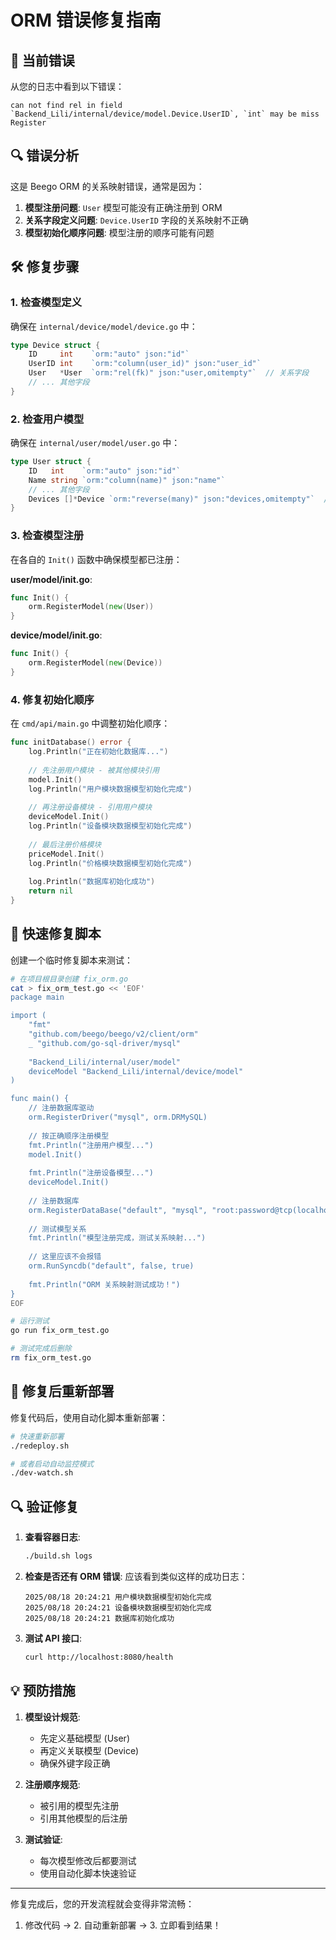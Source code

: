 # ORM 错误修复指南

## 🚨 当前错误

从您的日志中看到以下错误：
```
can not find rel in field `Backend_Lili/internal/device/model.Device.UserID`, `int` may be miss Register
```

## 🔍 错误分析

这是 Beego ORM 的关系映射错误，通常是因为：

1. **模型注册问题**: `User` 模型可能没有正确注册到 ORM
2. **关系字段定义问题**: `Device.UserID` 字段的关系映射不正确
3. **模型初始化顺序问题**: 模型注册的顺序可能有问题

## 🛠️ 修复步骤

### 1. 检查模型定义

确保在 `internal/device/model/device.go` 中：

```go
type Device struct {
    ID     int    `orm:"auto" json:"id"`
    UserID int    `orm:"column(user_id)" json:"user_id"`
    User   *User  `orm:"rel(fk)" json:"user,omitempty"`  // 关系字段
    // ... 其他字段
}
```

### 2. 检查用户模型

确保在 `internal/user/model/user.go` 中：

```go
type User struct {
    ID   int    `orm:"auto" json:"id"`
    Name string `orm:"column(name)" json:"name"`
    // ... 其他字段
    Devices []*Device `orm:"reverse(many)" json:"devices,omitempty"`  // 反向关系
}
```

### 3. 检查模型注册

在各自的 `Init()` 函数中确保模型都已注册：

**user/model/init.go**:
```go
func Init() {
    orm.RegisterModel(new(User))
}
```

**device/model/init.go**:
```go
func Init() {
    orm.RegisterModel(new(Device))
}
```

### 4. 修复初始化顺序

在 `cmd/api/main.go` 中调整初始化顺序：

```go
func initDatabase() error {
    log.Println("正在初始化数据库...")
    
    // 先注册用户模块 - 被其他模块引用
    model.Init()
    log.Println("用户模块数据模型初始化完成")
    
    // 再注册设备模块 - 引用用户模块
    deviceModel.Init()
    log.Println("设备模块数据模型初始化完成")
    
    // 最后注册价格模块
    priceModel.Init()
    log.Println("价格模块数据模型初始化完成")
    
    log.Println("数据库初始化成功")
    return nil
}
```

## 🔧 快速修复脚本

创建一个临时修复脚本来测试：

```bash
# 在项目根目录创建 fix_orm.go
cat > fix_orm_test.go << 'EOF'
package main

import (
    "fmt"
    "github.com/beego/beego/v2/client/orm"
    _ "github.com/go-sql-driver/mysql"
    
    "Backend_Lili/internal/user/model"
    deviceModel "Backend_Lili/internal/device/model"
)

func main() {
    // 注册数据库驱动
    orm.RegisterDriver("mysql", orm.DRMySQL)
    
    // 按正确顺序注册模型
    fmt.Println("注册用户模型...")
    model.Init()
    
    fmt.Println("注册设备模型...")
    deviceModel.Init()
    
    // 注册数据库
    orm.RegisterDataBase("default", "mysql", "root:password@tcp(localhost:3306)/testdb?charset=utf8mb4")
    
    // 测试模型关系
    fmt.Println("模型注册完成，测试关系映射...")
    
    // 这里应该不会报错
    orm.RunSyncdb("default", false, true)
    
    fmt.Println("ORM 关系映射测试成功！")
}
EOF

# 运行测试
go run fix_orm_test.go

# 测试完成后删除
rm fix_orm_test.go
```

## 📝 修复后重新部署

修复代码后，使用自动化脚本重新部署：

```bash
# 快速重新部署
./redeploy.sh

# 或者启动自动监控模式
./dev-watch.sh
```

## 🔍 验证修复

1. **查看容器日志**:
   ```bash
   ./build.sh logs
   ```

2. **检查是否还有 ORM 错误**:
   应该看到类似这样的成功日志：
   ```
   2025/08/18 20:24:21 用户模块数据模型初始化完成
   2025/08/18 20:24:21 设备模块数据模型初始化完成
   2025/08/18 20:24:21 数据库初始化成功
   ```

3. **测试 API 接口**:
   ```bash
   curl http://localhost:8080/health
   ```

## 💡 预防措施

1. **模型设计规范**: 
   - 先定义基础模型 (User)
   - 再定义关联模型 (Device)
   - 确保外键字段正确

2. **注册顺序规范**:
   - 被引用的模型先注册
   - 引用其他模型的后注册

3. **测试验证**:
   - 每次模型修改后都要测试
   - 使用自动化脚本快速验证

---

修复完成后，您的开发流程就会变得非常流畅：
1. 修改代码 → 2. 自动重新部署 → 3. 立即看到结果！
